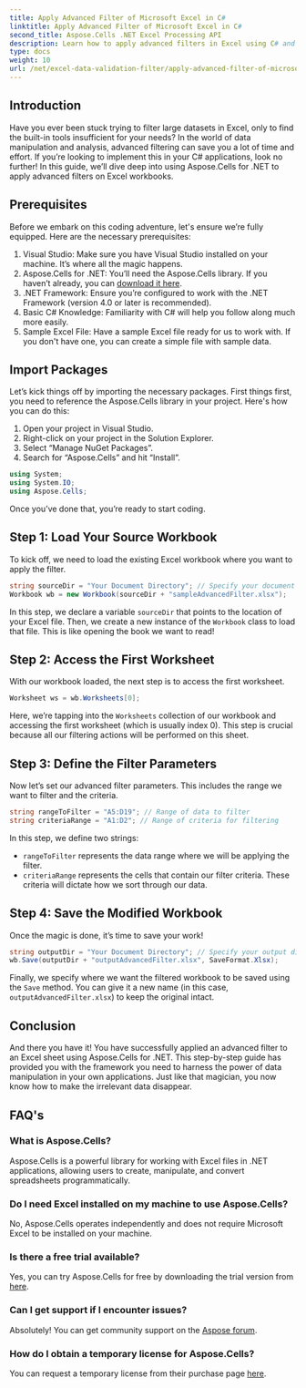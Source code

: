 ```yaml
---
title: Apply Advanced Filter of Microsoft Excel in C#
linktitle: Apply Advanced Filter of Microsoft Excel in C#
second_title: Aspose.Cells .NET Excel Processing API
description: Learn how to apply advanced filters in Excel using C# and Aspose.Cells. Step-by-step guide included for easy implementation.
type: docs
weight: 10
url: /net/excel-data-validation-filter/apply-advanced-filter-of-microsoft-excel-in-csharp/
---
```

## Introduction

Have you ever been stuck trying to filter large datasets in Excel, only to find the built-in tools insufficient for your needs? In the world of data manipulation and analysis, advanced filtering can save you a lot of time and effort. If you’re looking to implement this in your C# applications, look no further! In this guide, we’ll dive deep into using Aspose.Cells for .NET to apply advanced filters on Excel workbooks. 

## Prerequisites

Before we embark on this coding adventure, let's ensure we’re fully equipped. Here are the necessary prerequisites:

1. Visual Studio: Make sure you have Visual Studio installed on your machine. It’s where all the magic happens.
2. Aspose.Cells for .NET: You’ll need the Aspose.Cells library. If you haven’t already, you can [download it here](https://releases.aspose.com/cells/net/).
3. .NET Framework: Ensure you’re configured to work with the .NET Framework (version 4.0 or later is recommended).
4. Basic C# Knowledge: Familiarity with C# will help you follow along much more easily.
5. Sample Excel File: Have a sample Excel file ready for us to work with. If you don't have one, you can create a simple file with sample data.

## Import Packages

Let’s kick things off by importing the necessary packages. First things first, you need to reference the Aspose.Cells library in your project. Here's how you can do this:

1. Open your project in Visual Studio.
2. Right-click on your project in the Solution Explorer.
3. Select “Manage NuGet Packages”.
4. Search for “Aspose.Cells” and hit “Install”.

```csharp
using System;
using System.IO;
using Aspose.Cells;
```

Once you’ve done that, you’re ready to start coding.


## Step 1: Load Your Source Workbook

To kick off, we need to load the existing Excel workbook where you want to apply the filter.

```csharp
string sourceDir = "Your Document Directory"; // Specify your document directory
Workbook wb = new Workbook(sourceDir + "sampleAdvancedFilter.xlsx");
```

In this step, we declare a variable `sourceDir` that points to the location of your Excel file. Then, we create a new instance of the `Workbook` class to load that file. This is like opening the book we want to read!

## Step 2: Access the First Worksheet

With our workbook loaded, the next step is to access the first worksheet.

```csharp
Worksheet ws = wb.Worksheets[0];
```

Here, we’re tapping into the `Worksheets` collection of our workbook and accessing the first worksheet (which is usually index 0). This step is crucial because all our filtering actions will be performed on this sheet.

## Step 3: Define the Filter Parameters

Now let’s set our advanced filter parameters. This includes the range we want to filter and the criteria.

```csharp
string rangeToFilter = "A5:D19"; // Range of data to filter
string criteriaRange = "A1:D2"; // Range of criteria for filtering
```

In this step, we define two strings: 
- `rangeToFilter` represents the data range where we will be applying the filter.
- `criteriaRange` represents the cells that contain our filter criteria. These criteria will dictate how we sort through our data.

## Step 4: Save the Modified Workbook

Once the magic is done, it’s time to save your work!

```csharp
string outputDir = "Your Document Directory"; // Specify your output directory
wb.Save(outputDir + "outputAdvancedFilter.xlsx", SaveFormat.Xlsx);
```

Finally, we specify where we want the filtered workbook to be saved using the `Save` method. You can give it a new name (in this case, `outputAdvancedFilter.xlsx`) to keep the original intact.

## Conclusion

And there you have it! You have successfully applied an advanced filter to an Excel sheet using Aspose.Cells for .NET. This step-by-step guide has provided you with the framework you need to harness the power of data manipulation in your own applications. Just like that magician, you now know how to make the irrelevant data disappear.

## FAQ's

### What is Aspose.Cells?
Aspose.Cells is a powerful library for working with Excel files in .NET applications, allowing users to create, manipulate, and convert spreadsheets programmatically.

### Do I need Excel installed on my machine to use Aspose.Cells?
No, Aspose.Cells operates independently and does not require Microsoft Excel to be installed on your machine.

### Is there a free trial available?
Yes, you can try Aspose.Cells for free by downloading the trial version from [here](https://releases.aspose.com/).

### Can I get support if I encounter issues?
Absolutely! You can get community support on the [Aspose forum](https://forum.aspose.com/c/cells/9).

### How do I obtain a temporary license for Aspose.Cells?
You can request a temporary license from their purchase page [here](https://purchase.aspose.com/temporary-license/). 
